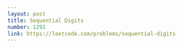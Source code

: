 ```yaml
---
layout: post
title: Sequential Digits
number: 1291
link: https://leetcode.com/problems/sequential-digits
---
```

